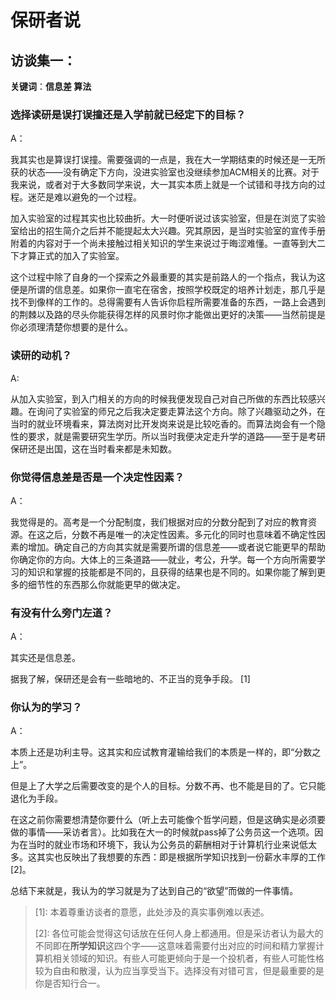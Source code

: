 # 保研者说

## 访谈集一：

**关键词**：**信息差    算法**   &#x20;

### 选择读研是误打误撞还是入学前就已经定下的目标？

A：

&#x20; 我其实也是算误打误撞。需要强调的一点是，我在大一学期结束的时候还是一无所获的状态——没有确定下方向，没进实验室也没继续参加ACM相关的比赛。对于我来说，或者对于大多数同学来说，大一其实本质上就是一个试错和寻找方向的过程。迷茫是难以避免的一个过程。

&#x20; 加入实验室的过程其实也比较曲折。大一时便听说过该实验室，但是在浏览了实验室给出的招生简介之后并不能提起太大兴趣。究其原因，是当时实验室的宣传手册附着的内容对于一个尚未接触过相关知识的学生来说过于晦涩难懂。一直等到大二下才算正式的加入了实验室。

&#x20; 这个过程中除了自身的一个探索之外最重要的其实是前路人的一个指点，我认为这便是所谓的信息差。如果你一直宅在宿舍，按照学校既定的培养计划走，那几乎是找不到像样的工作的。总得需要有人告诉你启程所需要准备的东西，一路上会遇到的荆棘以及路的尽头你能获得怎样的风景时你才能做出更好的决策——当然前提是你必须理清楚你想要的是什么。

### 读研的动机？

A:

&#x20; 从加入实验室，到入门相关的方向的时候我便发现自己对自己所做的东西比较感兴趣。在询问了实验室的师兄之后我决定要走算法这个方向。除了兴趣驱动之外，在当时的就业环境看来，算法岗对比开发岗来说是比较吃香的。而算法岗会有一个隐性的要求，就是需要研究生学历。所以当时我便决定走升学的道路——至于是考研保研还是出国，这在当时看来都是未知数。

### 你觉得信息差是否是一个决定性因素？

A：

&#x20; 我觉得是的。高考是一个分配制度，我们根据对应的分数分配到了对应的教育资源。在这之后，分数不再是唯一的决定性因素。多元化的同时也意味着不确定性因素的增加。确定自己的方向其实就是需要所谓的信息差——或者说它能更早的帮助你确定你的方向。大体上的三条道路——就业，考公，升学。每一个方向所需要学习的知识和掌握的技能都是不同的，且获得的结果也是不同的。如果你能了解到更多的细节性的东西那么你就能更早的做决定。

### 有没有什么旁门左道？

A：

&#x20;    其实还是信息差。

&#x20;    据我了解，保研还是会有一些暗地的、不正当的竞争手段。 \[1]

### 你认为的学习？

A：

&#x20;  本质上还是功利主导。这其实和应试教育灌输给我们的本质是一样的，即“分数之上”。

&#x20; 但是上了大学之后需要改变的是个人的目标。分数不再、也不能是目的了。它只能退化为手段。

&#x20; 在这之前你需要想清楚你要什么（听上去可能像个哲学问题，但是这确实是必须要做的事情——采访者言）。比如我在大一的时候就pass掉了公务员这一个选项。因为在当时的就业市场和环境下，我认为公务员的薪酬相对于计算机行业来说低太多。这其实也反映出了我想要的东西：即是根据所学知识找到一份薪水丰厚的工作\[2]。

&#x20; 总结下来就是，我认为的学习就是为了达到自己的“欲望”而做的一件事情。

> \[1]:  本着尊重访谈者的意愿，此处涉及的真实事例难以表述。
>
>
>
> \[2]: 各位可能会觉得这句话放在任何人身上都通用。但是采访者认为最大的不同即在**所学知识**这四个字——这意味着需要付出对应的时间和精力掌握计算机相关领域的知识。有些人可能更倾向于是一个投机者，有些人可能性格较为自由和散漫，认为应当享受当下。选择没有对错可言，但是最重要的是你是否知行合一。





